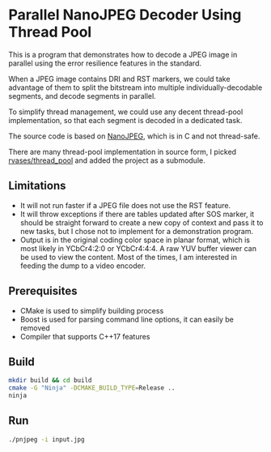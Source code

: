 # Parallel NanoJPEG Decoder Using Thread Pool 

This is a program that demonstrates how to decode a JPEG image in parallel using
the error resilience features in the standard.

When a JPEG image contains DRI and RST markers, we could take advantage of them
to split the bitstream into multiple individually-decodable segments, and decode
segments in parallel.

To simplify thread management, we could use any decent thread-pool implementation,
so that each segment is decoded in a dedicated task.

The source code is based on
[NanoJPEG](https://keyj.emphy.de/nanojpeg/), which is in C and not thread-safe.

There are many thread-pool implementation in source form, I picked
[rvases/thread_pool](https://github.com/rvaser/thread_pool) and added the project
as a submodule.

## Limitations

* It will not run faster if a JPEG file does not use the RST feature.
* It will throw exceptions if there are tables updated after SOS marker, it
should be straight forward to create a new copy of context and pass it to new
tasks, but I chose not to implement for a demonstration program.
* Output is in the original coding color space in planar format, which is most
likely in YCbCr4:2:0 or YCbCr4:4:4. A raw YUV buffer viewer can be used to
view the content.  Most of the times, I am interested in feeding the dump to a
video encoder.

## Prerequisites

* CMake is used to simplify building process
* Boost is used for parsing command line options, it can easily be removed
* Compiler that supports C++17 features

## Build

```bash
mkdir build && cd build
cmake -G "Ninja" -DCMAKE_BUILD_TYPE=Release ..
ninja
```

## Run
```bash
./pnjpeg -i input.jpg
```

